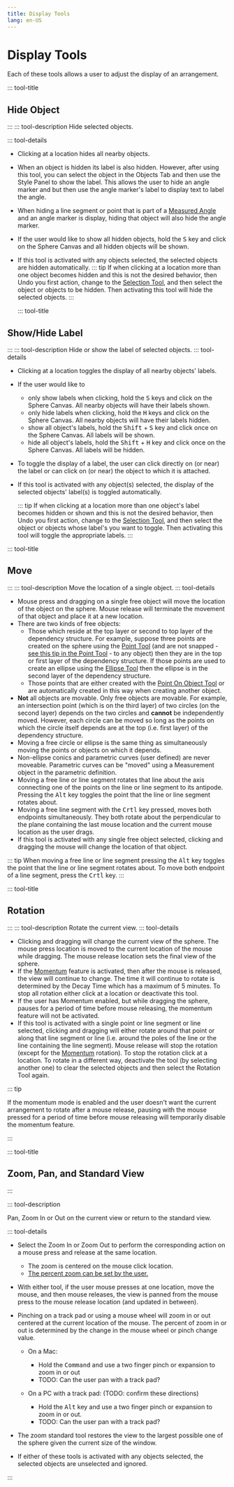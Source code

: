 ```yaml
---
title: Display Tools
lang: en-US
---
```


# Display Tools

Each of these tools allows a user to adjust the display of an arrangement.

::: tool-title

## Hide Object

:::
::: tool-description
Hide selected objects.

::: tool-details

- Clicking at a location hides all nearby objects.
- When an object is hidden its label is also hidden. However, after using this tool, you can select the object in the Objects Tab and then use the Style Panel to show the label. This allows the user to hide an angle marker and but then use the angle marker's label to display text to label the angle.
- When hiding a line segment or point that is part of a [Measured Angle](/tools/measurement.html#angle) and an angle marker is display, hiding that object will also hide the angle marker.
- If the user would like to show all hidden objects, hold the <kbd>S</kbd> key and click on the Sphere Canvas and all hidden objects will be shown.
- If this tool is activated with any objects selected, the selected objects are hidden automatically.
  ::: tip
  If when clicking at a location more than one object becomes hidden and this is not the desired behavior, then Undo you first action, change to the [Selection Tool](edit.html#selection), and then select the object or objects to be hidden. Then activating this tool will hide the selected objects.
  :::

  ::: tool-title

## Show/Hide Label

:::
::: tool-description
Hide or show the label of selected objects.
::: tool-details

- Clicking at a location toggles the display of all nearby objects' labels.
- If the user would like to

  - only show labels when clicking, hold the <kbd>S</kbd> keys and click on the Sphere Canvas. All nearby objects will have their labels shown.
  - only hide labels when clicking, hold the <kbd>H</kbd> keys and click on the Sphere Canvas. All nearby objects will have their labels hidden.
  - show all object's labels, hold the <kbd>Shift</kbd> + <kbd>S</kbd> key and click once on the Sphere Canvas. All labels will be shown.
  - hide all object's labels, hold the <kbd>Shift</kbd> + <kbd>H</kbd> key and click once on the Sphere Canvas. All labels will be hidden.

- To toggle the display of a label, the user can click directly on (or near) the label or can click on (or near) the object to which it is attached.
- If this tool is activated with any object(s) selected, the display of the selected objects' label(s) is toggled automatically.

  ::: tip
  If when clicking at a location more than one object's label becomes hidden or shown and this is not the desired behavior, then Undo you first action, change to the [Selection Tool](edit.html#selection), and then select the object or objects whose label's you want to toggle. Then activating this tool will toggle the appropriate labels.
  :::

::: tool-title

## Move

:::
::: tool-description
Move the location of a single object.
::: tool-details

- Mouse press and dragging on a single free object will move the location of the object on the sphere. Mouse release will terminate the movement of that object and place it at a new location.
- There are two kinds of free objects:
  - Those which reside at the top layer or second to top layer of the dependency structure. For example, suppose three points are created on the sphere using the [Point Tool](/tools/basic.html#point) (and are not snapped - [see this tip in the Point Tool](/tools/basic.html#point) - to any object) then they are in the top or first layer of the dependency structure. If those points are used to create an ellipse using the [Ellipse Tool](/tools/basic.html#ellipse) then the ellipse is in the second layer of the dependency structure.
  - Those points that are either created with the [Point On Object Tool](/tools/construction.html#point-on-object) or are automatically created in this way when creating another object.
- **Not** all objects are movable. Only free objects are movable. For example, an intersection point (which is on the third layer) of two circles (on the second layer) depends on the two circles and **cannot** be independently moved. However, each circle can be moved so long as the points on which the circle itself depends are at the top (i.e. first layer) of the dependency structure.
- Moving a free circle or ellipse is the same thing as simultaneously moving the points or objects on which it depends.
- Non-ellipse conics and parametric curves (user defined) are never moveable. Parametric curves can be "moved" using a Measurement object in the parametric definition.
- Moving a free line or line segment rotates that line about the axis connecting one of the points on the line or line segment to its antipode. Pressing the <kbd>Alt</kbd> key toggles the point that the line or line segment rotates about.
- Moving a free line segment with the <kbd>Crtl</kbd> key pressed, moves both endpoints simultaneously. They both rotate about the perpendicular to the plane containing the last mouse location and the current mouse location as the user drags.
- If this tool is activated with any single free object selected, clicking and dragging the mouse will change the location of that object.

::: tip
When moving a free line or line segment pressing the <kbd>Alt</kbd> key toggles the point that the line or line segment rotates about. To move both endpoint of a line segment, press the <kbd>Crtl</kbd> key.
:::

::: tool-title

## Rotation

:::
::: tool-description
Rotate the current view.
::: tool-details

- Clicking and dragging will change the current view of the sphere. The mouse press location is moved to the current location of the mouse while dragging. The mouse release location sets the final view of the sphere.
- If the [Momentum](/userguide/#top-region-title-bar) feature is activated, then after the mouse is released, the view will continue to change. The time it will continue to rotate is determined by the Decay Time which has a maximum of 5 minutes. To stop all rotation either click at a location or deactivate this tool.
- If the user has Momentum enabled, but while dragging the sphere, pauses for a period of time before mouse releasing, the momentum feature will not be activated.
- If this tool is activated with a single point or line segment or line selected, clicking and dragging will either rotate around that point or along that line segment or line (i.e. around the poles of the line or the line containing the line segment). Mouse release will stop the rotation (except for the [Momentum](/userguide/#top-region-title-bar) rotation). To stop the rotation click at a location. To rotate in a different way, deactivate the tool (by selecting another one) to clear the selected objects and then select the Rotation Tool again.

::: tip

If the momentum mode is enabled and the user doesn't want the current arrangement to rotate after a mouse release, pausing with the mouse pressed for a period of time before mouse releasing will temporarily disable the momentum feature.

:::

::: tool-title

## Zoom, Pan, and Standard View

:::

::: tool-description

Pan, Zoom In or Out on the current view or return to the standard view.

::: tool-details

- Select the Zoom In or Zoom Out to perform the corresponding action on a mouse press and release at the same location.
  - The zoom is centered on the mouse click location.
  - [The percent zoom can be set by the user.](/userguide/titlebar.html#global-settings)
- With either tool, if the user mouse presses at one location, move the mouse, and then mouse releases, the view is panned from the mouse press to the mouse release location (and updated in between).
- Pinching on a track pad or using a mouse wheel will zoom in or out centered at the current location of the mouse. The percent of zoom in or out is determined by the change in the mouse wheel or pinch change value.

  - On a Mac:

    - Hold the <kbd>Command</kbd> and use a two finger pinch or expansion to zoom in or out
    - TODO: Can the user pan with a track pad?

  - On a PC with a track pad: (TODO: confirm these directions)

    - Hold the <kbd>Alt</kbd> key and use a two finger pinch or expansion to zoom in or out.
    - TODO: Can the user pan with a track pad?

- The zoom standard tool restores the view to the largest possible one of the sphere given the current size of the window.
- If either of these tools is activated with any objects selected, the selected objects are unselected and ignored.

:::
